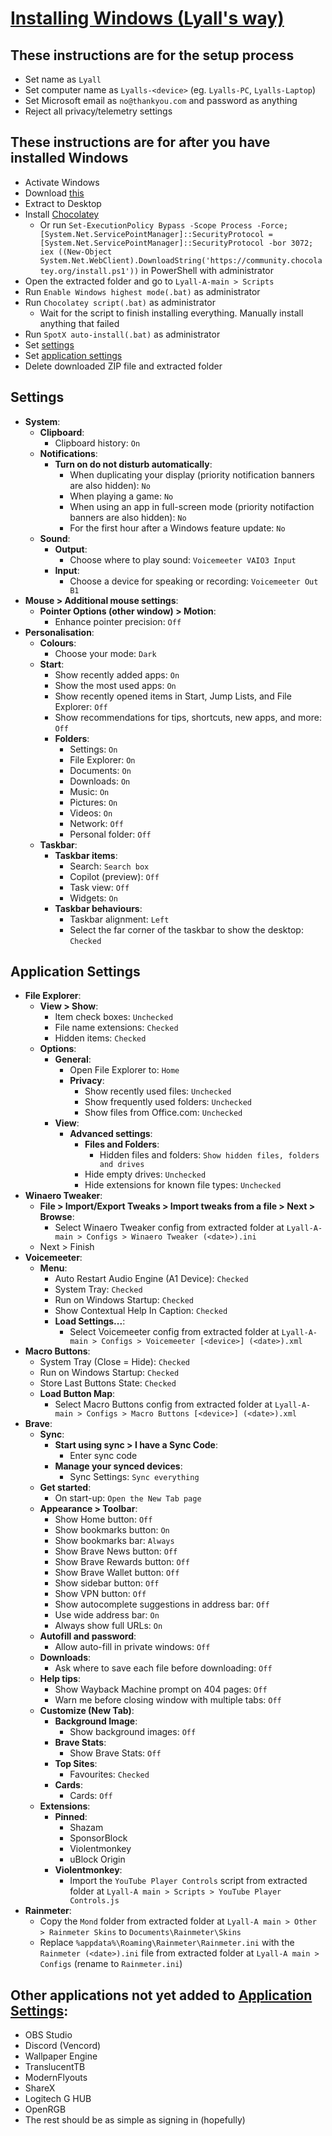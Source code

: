 # [Installing Windows (Lyall's way)](https://www.microsoft.com/software-download/windows11)

## These instructions are for the setup process
* Set name as `Lyall`
* Set computer name as `Lyalls-<device>` (eg. `Lyalls-PC`, `Lyalls-Laptop`)
* Set Microsoft email as `no@thankyou.com` and password as anything
* Reject all privacy/telemetry settings

## These instructions are for **after** you have installed Windows
* Activate Windows
* Download [this](https://github.com/Lyall-A/Lyall-A/archive/refs/heads/main.zip)
* Extract to Desktop
* Install [Chocolatey](https://chocolatey.org/install#individual)
  * Or run `Set-ExecutionPolicy Bypass -Scope Process -Force; [System.Net.ServicePointManager]::SecurityProtocol = [System.Net.ServicePointManager]::SecurityProtocol -bor 3072; iex ((New-Object System.Net.WebClient).DownloadString('https://community.chocolatey.org/install.ps1'))` in PowerShell with administrator
* Open the extracted folder and go to `Lyall-A-main > Scripts`
* Run `Enable Windows highest mode(.bat)` as administrator
* Run `Chocolatey script(.bat)` as administrator
  * Wait for the script to finish installing everything. Manually install anything that failed
* Run `SpotX auto-install(.bat)` as administrator
* Set [settings](#settings)
* Set [application settings](#application-settings)
* Delete downloaded ZIP file and extracted folder

## Settings
* **System**:
  * **Clipboard**:
    * Clipboard history: `On`
  * **Notifications**:
    * **Turn on do not disturb automatically**:
      * When duplicating your display (priority notification banners are also hidden): `No`
      * When playing a game: `No`
      * When using an app in full-screen mode (priority notifaction banners are also hidden): `No`
      * For the first hour after a Windows feature update: `No`
  * **Sound**:
    * **Output**:
      * Choose where to play sound: `Voicemeeter VAIO3 Input`
    * **Input**:
      * Choose a device for speaking or recording: `Voicemeeter Out B1`
* **Mouse > Additional mouse settings**:
  * **Pointer Options (other window) > Motion**:
    * Enhance pointer precision: `Off`
* **Personalisation**:
  * **Colours**:
    * Choose your mode: `Dark`
  * **Start**:
    * Show recently added apps: `On`
    * Show the most used apps: `On`
    * Show recently opened items in Start, Jump Lists, and File Explorer: `Off`
    * Show recommendations for tips, shortcuts, new apps, and more: `Off`
    * **Folders**:
      * Settings: `On`
      * File Explorer: `On`
      * Documents: `On`
      * Downloads: `On`
      * Music: `On`
      * Pictures: `On`
      * Videos: `On`
      * Network: `Off`
      * Personal folder: `Off`
  * **Taskbar**:
    * **Taskbar items**:
      * Search: `Search box`
      * Copilot (preview): `Off`
      * Task view: `Off`
      * Widgets: `On`
    * **Taskbar behaviours**:
      * Taskbar alignment: `Left`
      * Select the far corner of the taskbar to show the desktop: `Checked`

## Application Settings
* **File Explorer**:
  * **View > Show**:
    * Item check boxes: `Unchecked`
    * File name extensions: `Checked`
    * Hidden items: `Checked`
  * **Options**:
    * **General**:
      * Open File Explorer to: `Home`
      * **Privacy**:
        * Show recently used files: `Unchecked`
        * Show frequently used folders: `Unchecked`
        * Show files from Office.com: `Unchecked`
    * **View**:
      * **Advanced settings**:
        * **Files and Folders**:
          * Hidden files and folders: `Show hidden files, folders and drives`
        * Hide empty drives: `Unchecked`
        * Hide extensions for known file types: `Unchecked`
* **Winaero Tweaker**:
  * **File > Import/Export Tweaks > Import tweaks from a file > Next > Browse**:
    * Select Winaero Tweaker config from extracted folder at `Lyall-A-main > Configs > Winaero Tweaker (<date>).ini`
  * Next > Finish
* **Voicemeeter**:
  * **Menu**:
    * Auto Restart Audio Engine (A1 Device): `Checked`
    * System Tray: `Checked`
    * Run on Windows Startup: `Checked`
    * Show Contextual Help In Caption: `Checked`
    * **Load Settings...**:
      * Select Voicemeeter config from extracted folder at `Lyall-A-main > Configs > Voicemeeter [<device>] (<date>).xml`
* **Macro Buttons**:
  * System Tray (Close = Hide): `Checked`
  * Run on Windows Startup: `Checked`
  * Store Last Buttons State: `Checked`
  * **Load Button Map**:
    * Select Macro Buttons config from extracted folder at `Lyall-A-main > Configs > Macro Buttons [<device>] (<date>).xml`
* **Brave**:
  * **Sync**:
    * **Start using sync > I have a Sync Code**:
      * Enter sync code
    * **Manage your synced devices**:
      * Sync Settings: `Sync everything`
  * **Get started**:
    * On start-up: `Open the New Tab page`
  * **Appearance > Toolbar**:
    * Show Home button: `Off`
    * Show bookmarks button: `On`
    * Show bookmarks bar: `Always`
    * Show Brave News button: `Off`
    * Show Brave Rewards button: `Off`
    * Show Brave Wallet button: `Off`
    * Show sidebar button: `Off`
    * Show VPN button: `Off`
    * Show autocomplete suggestions in address bar: `Off`
    * Use wide address bar: `On`
    * Always show full URLs: `On`
  * **Autofill and password**:
    * Allow auto-fill in private windows: `Off`
  * **Downloads**:
    * Ask where to save each file before downloading: `Off`
  * **Help tips**:
    * Show Wayback Machine prompt on 404 pages: `Off`
    * Warn me before closing window with multiple tabs: `Off`
  * **Customize (New Tab)**:
    * **Background Image**:
      * Show background images: `Off`
    * **Brave Stats**:
      * Show Brave Stats: `Off`
    * **Top Sites**:
      * Favourites: `Checked`
    * **Cards**:
      * Cards: `Off`
  * **Extensions**:
    * **Pinned**:
      * Shazam
      * SponsorBlock
      * Violentmonkey
      * uBlock Origin
    * **Violentmonkey**:
      * Import the `YouTube Player Controls` script from extracted folder at `Lyall-A main > Scripts > YouTube Player Controls.js`
* **Rainmeter**:
  * Copy the `Mond` folder from extracted folder at `Lyall-A main > Other > Rainmeter Skins` to `Documents\Rainmeter\Skins`
  * Replace `%appdata%\Roaming\Rainmeter\Rainmeter.ini` with the `Rainmeter (<date>).ini` file from extracted folder at `Lyall-A main > Configs` (rename to `Rainmeter.ini`)

## Other applications not yet added to [Application Settings](#application-settings):
* OBS Studio
* Discord (Vencord)
* Wallpaper Engine
* TranslucentTB
* ModernFlyouts
* ShareX
* Logitech G HUB
* OpenRGB
* The rest should be as simple as signing in (hopefully)